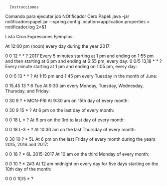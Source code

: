       Instrucciones
Comando para ejecutar job NOtificador Cero Papel:
java -jar notificadorcpapel.jar --spring.config.location=application.properties  > notificador.log 2>&1

Lista Cron Expresiones Ejemplos:

At 12:00 pm (noon) every day during the year 2017:

0 0 12 * * ? 2017
Every 5 minutes starting at 1 pm and ending on 1:55 pm and then starting at 6 pm and ending at 6:55 pm, every day:
	0 0/5 13,18 * * ?
Every minute starting at 1 pm and ending on 1:05 pm, every day:

0 0-5 13 * * ?
At 1:15 pm and 1:45 pm every Tuesday in the month of June:

0 15,45 13 ? 6 Tue
At 9:30 am every Monday, Tuesday, Wednesday, Thursday, and Friday:

0 30 9 ? * MON-FRI
At 9:30 am on 15th day of every month:

0 30 9 15 * ?
At 6 pm on the last day of every month:

0 0 18 L * ?
At 6 pm on the 3rd to last day of every month:

0 0 18 L-3 * ?
At 10:30 am on the last Thursday of every month:

0 30 10 ? * 5L
At 6 pm on the last Friday of every month during the years 2015, 2016 and 2017:

0 0 18 ? * 6L 2015-2017
At 10 am on the third Monday of every month:

0 0 10 ? * 2#3
At 12 am midnight on every day for five days starting on the 10th day of the month:

0 0 0 10/5 * ?
